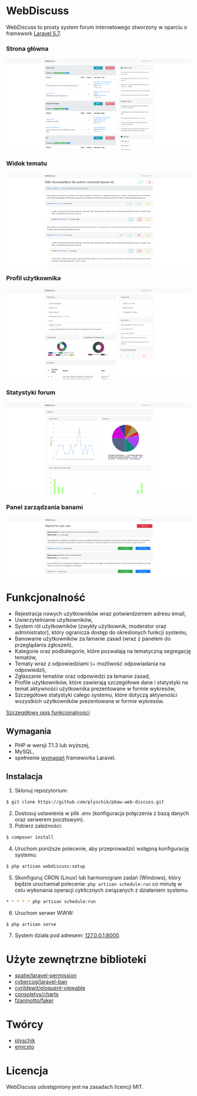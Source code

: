 # WebDiscuss
WebDiscuss to prosty system forum internetowego stworzony w oparciu o framework [Laravel 5.7](https://laravel.com).

### Strona główna
[![](docs/images/screenshot1.png)](https://raw.githubusercontent.com/plyschik/pbaw-web-discuss/master/docs/images/screenshot1.png)

### Widok tematu
[![](docs/images/screenshot2.png)](https://raw.githubusercontent.com/plyschik/pbaw-web-discuss/master/docs/images/screenshot2.png)

### Profil użytkownika
[![](docs/images/screenshot3.png)](https://raw.githubusercontent.com/plyschik/pbaw-web-discuss/master/docs/images/screenshot3.png)

### Statystyki forum
[![](docs/images/screenshot4.png)](https://raw.githubusercontent.com/plyschik/pbaw-web-discuss/master/docs/images/screenshot4.png)

### Panel zarządzania banami
[![](docs/images/screenshot5.png)](https://raw.githubusercontent.com/plyschik/pbaw-web-discuss/master/docs/images/screenshot5.png)

# Funkcjonalność
* Rejestracja nowych użytkowników wraz potwierdzeniem adresu email,
* Uwierzytelnianie użytkowników,
* System ról użytkowników (zwykły użytkownik, moderator oraz administrator), który ogranicza dostęp do określonych funkcji systemu,
* Banowanie użytkowników za łamanie zasad (wraz z panelem do przeglądania zgłoszeń),
* Kategorie oraz podkategorie, które pozwalają na tematyczną segregację tematów,
* Tematy wraz z odpowiedziami (+ możliwość odpowiadania na odpowiedzi),
* Zgłaszanie tematów oraz odpowiedzi za łamanie zasad,
* Profile użytkowników, które zawierają szczegółowe dane i statystyki na temat aktywności użytkownika prezentowane w formie wykresów,
* Szczegółowe statystyki całego systemu, które dotyczą aktywności wszystkich użytkowników prezentowane w formie wykresów.

[Szczegółowy opis funkcjonalności](docs/features.md)

## Wymagania
* PHP w wersji 7.1.3 lub wyższej,
* MySQL,
* spełnienie [wymagań](https://laravel.com/docs/5.7/installation#server-requirements) frameworka Laravel.

## Instalacja
1. Sklonuj repozytorium:
```bash
$ git clone https://github.com/plyschik/pbaw-web-discuss.git
```

2. Dostosuj ustawienia w plik .env (konfiguracja połączenia z bazą danych oraz serwerem pocztowym).
3. Pobierz zależności:
```bash
$ composer install 
```
4. Uruchom poniższe polecenie, aby przeprowadzić wstępną konfigurację systemu:
```bash
$ php artisan webdiscuss:setup
```
5. Skonfiguruj CRON (Linux) lub harmonogram zadań (Windows), który będzie uruchamiał polecenie: ```php artisan schedule:run``` co minutę w celu wykonania operacji cyklicznych związanych z działaniem systemu.
```bash
* * * * * php artisan schedule:run
```
6. Uruchom serwer WWW:
```bash
$ php artisan serve
```
7. System działa pod adresem: [127.0.0.1:8000](http://127.0.0.1:8000).

# Użyte zewnętrzne biblioteki
* [spatie/laravel-permission](https://github.com/spatie/laravel-permission)
* [cybercog/laravel-ban](https://github.com/cybercog/laravel-ban)
* [cyrildewit/eloquent-viewable](https://github.com/cyrildewit/eloquent-viewable)
* [consoletvs/charts](https://github.com/ConsoleTVs/Charts)
* [fzaninotto/faker](https://github.com/fzaninotto/Faker)

# Twórcy
* [plyschik](https://github.com/plyschik)
* [emicsto](https://github.com/emicsto)

# Licencja
WebDiscuss udostępniony jest na zasadach licencji MIT.